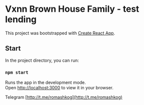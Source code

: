 # Vxnn Brown House Family - test lending

This project was bootstrapped with [Create React App](https://github.com/facebook/create-react-app).

## Start

In the project directory, you can run:

### `npm start`

Runs the app in the development mode.\
Open [http://localhost:3000](http://localhost:3000) to view it in your browser.


Telegram [http://t.me/romashkog](http://t.me/romashkog) 
